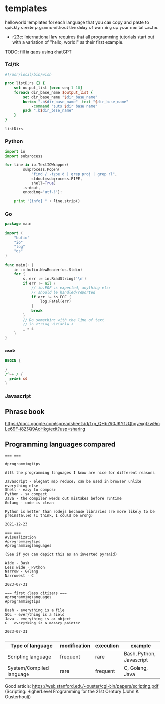 # templates
helloworld templates for each language that you can copy and paste to quickly create prgrams without the delay of warming up your mental cache.

* r23c: International law requires that all programming tutorials start out with a variation of "hello, world!" as their first example.

TODO: fill in gaps using chatGPT


### Tcl/tk
```tcl
#!/usr/local/bin/wish

proc listDirs {} {
	set output_list [exec seq 1 10]
	foreach dir_base_name $output_list {
		set dir_base_name "$dir_base_name"
		button ".b$dir_base_name" -text "$dir_base_name" 
			-command "puts $dir_base_name"
		pack ".b$dir_base_name"
	}
}

listDirs

```

### Python
```python
import io
import subprocess

for line in io.TextIOWrapper(
		subprocess.Popen(
			"find / -type d | grep proj | grep nl",
			stdout=subprocess.PIPE,
			shell=True)
		.stdout,
		encoding="utf-8"):

	print "[info] " + line.strip()
```

### Go
```go
package main
 
import (
	"bufio"
	"io"
	"log"
	"os"
)
 
func main() {
	in := bufio.NewReader(os.Stdin)
	for {
		s, err := in.ReadString('\n')
		if err != nil {
			// io.EOF is expected, anything else
			// should be handled/reported
			if err != io.EOF {
				log.Fatal(err)
			}
			break
		}
		// Do something with the line of text
		// in string variable s.
		_ = s
	}
}
```

### awk

```awk
BEGIN {

}
/^=+ / {
  print $0
}
```

### Javascript

## Phrase book
https://docs.google.com/spreadsheets/d/1xg_QHbZR0JKY1zQhgyexgtzw9mLe69F-i8Z6Q9AoHkg/edit?usp=sharing

## Programming languages compared
```
=== ===

#programmingtips

Alll the programming languages I know are nice for different reasons

Javascript - elegant map reduce; can be used in browser unlike everything else
Shell - easy to compose
Python - so compact
Java - the compiler weeds out mistakes before runtime
Golang - code is clean

Python is better than nodejs because libraries are more likely to be preinstalled (I think, I could be wrong)

2021-12-23
```

```
=== ===
#visualization
#programmingtips
#programminglanguages

(See if you can depict this as an inverted pyramid)

Wide - Bash 
Less wide - Python
Narrow - Golang
Narrowest - C

2023-07-31
```

```
=== first class citizens ===
#programminglanguages
#programmingtips

Bash - everything is a file
SQL - everything is a field
Java - everything is an object
C - everything is a memory pointer

2023-07-31
```

###

| Type of language | modification | execution | example |
|------------------|--------------|------------|--------|
| Scripting language | frequent | rare | Bash, Python, Javascript |
| System/Compiled language | rare | frequent | C, Golang, Java |

Good article: https://web.stanford.edu/~ouster/cgi-bin/papers/scripting.pdf (Scripting: HigherLevel Programming for the 21st Century (John K. Ousterhout))

